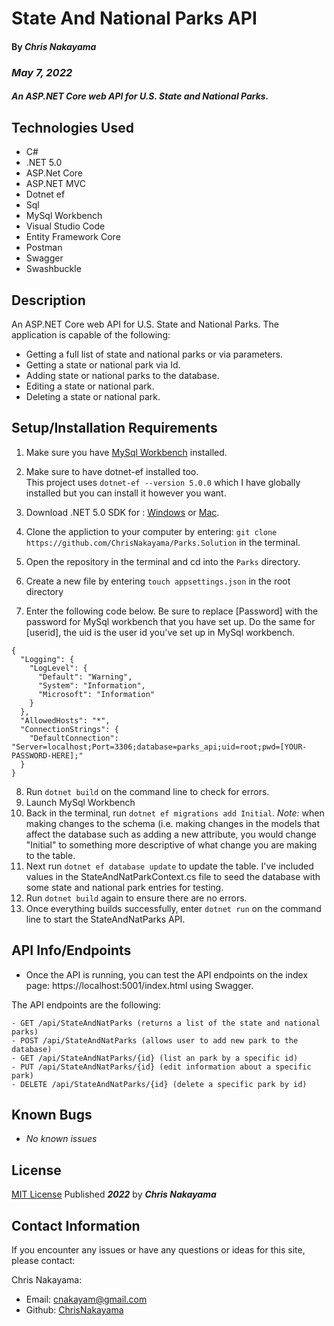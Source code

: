 # State And National Parks API

#### By _**Chris Nakayama**_

### _May 7, 2022_

#### _An ASP.NET Core web API for U.S. State and National Parks._



## Technologies Used <a id="technologies"></a>

* C#
* .NET 5.0
* ASP.Net Core
* ASP.NET MVC
* Dotnet ef
* Sql
* MySql Workbench
* Visual Studio Code
* Entity Framework Core
* Postman
* Swagger
* Swashbuckle


## Description <a id="descripton"></a>

An ASP.NET Core web API for U.S. State and National Parks. The application is capable of the following:
* Getting a full list of state and national parks or via parameters.
* Getting a state or national park via Id.
* Adding state or national parks to the database.
* Editing a state or national park.
* Deleting a state or national park.

## Setup/Installation Requirements <a id="setup"></a>

1. Make sure you have [MySql Workbench](https://www.mysql.com/products/workbench/) installed.
2. Make sure to have dotnet-ef installed too.<br>
This project uses <code>dotnet-ef --version 5.0.0</code> which I have globally installed but you can install it however you want. 
3. Download .NET 5.0 SDK for : <a href="https://dotnet.microsoft.com/download/dotnet/thank-you/sdk-5.0.102-windows-x64-installer" target="_blank">Windows</a> or <a href="https://dotnet.microsoft.com/download/dotnet/thank-you/sdk-5.0.100-macos-x64-installer" target="_blank">Mac</a>.

4. Clone the appliction to your computer by entering: ```git clone https://github.com/ChrisNakayama/Parks.Solution``` in the terminal.
5. Open the repository in the terminal and cd into the ```Parks``` directory.
6. Create a new file by entering `touch appsettings.json`  in the root directory
7. Enter the following code below. Be sure to replace [Password] with the password for MySql workbench that you have set up. Do the same for [userid], the uid is the user id you've set up in MySql workbench.
```
{
  "Logging": {
    "LogLevel": {
      "Default": "Warning",
      "System": "Information",
      "Microsoft": "Information"
    }
  },
  "AllowedHosts": "*",
  "ConnectionStrings": {
    "DefaultConnection": "Server=localhost;Port=3306;database=parks_api;uid=root;pwd=[YOUR-PASSWORD-HERE];"
  }
}
```
8. Run ```dotnet build``` on the command line to check for errors.
9. Launch MySql Workbench 
10. Back in the terminal, run ```dotnet ef migrations add Initial```. <em>Note:</em> when making changes to the schema (i.e. making changes in the models that affect the database such as adding a new attribute, you would change "Initial" to something more descriptive of what change you are making to the table.
11. Next run ```dotnet ef database update``` to update the table. I've included values in the StateAndNatParkContext.cs file to seed the database with some state and national park entries for testing.
12. Run ```dotnet build``` again to ensure there are no errors.
13. Once everything builds successfully, enter ```dotnet run``` on the command line to start the StateAndNatParks API.

## API Info/Endpoints <a id="api"></a>
* Once the API is running, you can test the API endpoints on the index page: https://localhost:5001/index.html using Swagger.

The API endpoints are the following:
```
- GET /api/StateAndNatParks (returns a list of the state and national parks)
- POST /api/StateAndNatParks (allows user to add new park to the database)
- GET /api/StateAndNatParks/{id} (list an park by a specific id)
- PUT /api/StateAndNatParks/{id} (edit information about a specific park)
- DELETE /api/StateAndNatParks/{id} (delete a specific park by id)
```





## Known Bugs <a id="bugs"></a>

* _No known issues_

## License <a id="license"></a>

[MIT License](https://opensource.org/licenses/MIT) Published _**2022**_ by _**Chris Nakayama**_

## Contact Information <a id="contact"></a>

If you encounter any issues or have any questions or ideas for this site, please contact:

Chris Nakayama:
* Email: [cnakayam@gmail.com](mailto:cnakayam@gmail.com)
* Github: [ChrisNakayama](https://github.com/ChrisNakayama)

